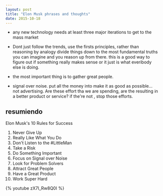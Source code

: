 ```yaml
---
layout: post
title: "Elon Musk phrases and thoughts"
date: 2015-10-18
---
```

- any new technology needs at least three major iterations to get to the mass market
- Dont just follow the trends, use the firsts principles,
 rather than reasoning by analogy divide things down to the most fundamental truths you can imagine and you reason up from there.
 this is a good way to figure out if something really makes sense or it just is what everibody else is doing.

- the most important thing is to gather great people.
- signal over noise. put all the money into make it as good as possible... not advertising.
Are these effort tha we are spending, are the resulting in a better product or service?
if the're not , stop those efforts.

## resumiendo
Elon Musk's 10 Rules for Success

1. Never Give Up
2. Really Like What You Do
3. Don't Listen to the #LittleMan
4. Take a Risk
5. Do Something Important
6. Focus on Signal over Noise
7. Look for Problem Solvers
8. Attract Great People
9. Have a Great Product
10. Work Super Hard


{% youtube zX7I_Rw8Q0I %}
